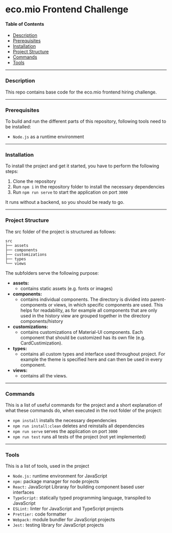 # eco.mio Frontend Challenge


#### Table of Contents

- [Description](#description)
- [Prerequisites](#prerequisites)
- [Installation](#installation)
- [Project Structure](#project-structure)
- [Commands](#commands)
- [Tools](#tools)

---

### Description

This repo contains base code for the eco.mio frontend hiring challenge.

---

### Prerequisites

To build and run the different parts of this repository, following tools need to be installed:

- `Node.js` as a runtime environment

---

### Installation

To install the project and get it started, you have to perform the following steps:

1. Clone the repository
2. Run `npm i` in the repository folder to install the necessary dependencies
3. Run `npm run serve` to start the application on port `3000`

It runs without a backend, so you should be ready to go.

---

### Project Structure

The src folder of the project is structured as follows:

    src
    ├── assets
    ├── components
    ├── customizations
    ├── types
    └── views

The subfolders serve the following purpose:

- **assets:**
  - contains static assets (e.g. fonts or images)
- **components:**
  - contains individual components. The directory is divided into parent-components or views, in which specific components are used. This helps for readability, as for example all components that are only used in the history view are grouped together in the directory components/history
- **customizations:**
  - contains customizations of Material-UI components. Each component that should be customized has its own file (e.g. CardCustimization).
- **types:**
  - contains all custom types and interface used throughout project. For example the theme is specified here and can then be used in every component.
- **views:**
  - contains all the views.

---

### Commands

This is a list of useful commands for the project and a short explanation of what these commands do, when executed in the root folder of the project:

- `npm install` installs the necessary dependencies
- `npm run install:clean` deletes and reinstalls all dependencies
- `npm run serve` serves the application on port `3000`
- `npm run test` runs all tests of the project (not yet implemented)

---

### Tools

This is a list of tools, used in the project

- `Node.js:` runtime environment for JavaScript
- `npm:` package manager for node projects
- `React:` JavaScript Libraray for building component based user interfaces
- `TypeScript:` statically typed programming language, transpiled to JavaScript
- `ESLint:` linter for JavaScript and TypeScript projects
- `Prettier:` code formatter
- `Webpack:` module bundler for JavaScript projects
- `Jest:` testing library for JavaScript projects
